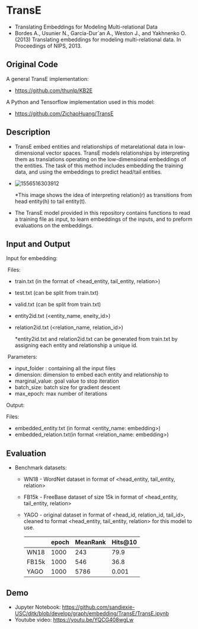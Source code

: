# TransE

- Translating Embeddings for Modeling Multi-relational Data
- Bordes A., Usunier N., Garcia-Dur´an A., Weston J., and Yakhnenko O.(2013) Translating embeddings for modeling multi-relational data. In Proceedings of NIPS, 2013.

## Original Code

A general TransE implementation:

- https://github.com/thunlp/KB2E

A Python and Tensorflow implementation used in this model:

- https://github.com/ZichaoHuang/TransE

## Description

- TransE embed entities and relationships of metarelational data in low-dimensional vector spaces. TransE models relationships by interpreting them as translations operating on the low-dimensional embeddings of the entities. The task of this method includes embedding the training data, and using the embeddings to predict head/tail entities. 

- ![1556516303912](C:\Users\Sandie\AppData\Roaming\Typora\typora-user-images\1556516303912.png)

  *This image shows the idea of interpreting relation(r) as transitions from head entity(h) to tail entity(t).

- The TransE model provided in this repository contains functions to read a training file as input, to learn embeddings of the inputs, and to preform evaluations on the embeddings. 

## Input and Output

Input for embedding:

​	Files:

   - train.txt (in the format of <head_entity, tail_entity, relation>)

   - test.txt (can be split from train.txt)

   - valid.txt (can be split from train.txt)

   - entity2id.txt (<entity_name, eneity_id>)

   - relation2id.txt (<relation_name, relation_id>)

     *entity2id.txt  and relation2id.txt can be generated from train.txt by assigning each entity and relationship a unique id.

​	Parameters:

- input_folder : containing all the input files
- dimension: dimension to embed each entity and relationship to
- marginal_value: goal value to stop iteration
- batch_size: batch size for gradient descent
- max_epoch: max number of iterations



Output:

Files:

- embedded_entity.txt (in format <entity_name: embedding>)
- embedded_relation.txt(in format <relation_name: embedding>)

## Evaluation

- Benchmark datasets:

  - WN18 - WordNet dataset in format of <head_entity, tail_entity, relation>

  - FB15k - FreeBase dataset of size 15k in format of <head_entity, tail_entity, relation>

  - YAGO - original dataset in format of <head_id, relation_id, tail_id>, cleaned to format <head_entity, tail_entity, relation> for this model to use.

    |       | epoch | MeanRank | Hits@10 |
    | ----- | ----- | -------- | ------- |
    | WN18  | 1000  | 243      | 79.9    |
    | FB15k | 1000  | 546      | 36.8    |
    | YAGO  | 1000  | 5786     | 0.001   |

    

## Demo

- Jupyter Notebook: https://github.com/sandiexie-USC/ditk/blob/develop/graph/embedding/TransE/TransE.ipynb
- Youtube video: https://youtu.be/YQCG408wgLw